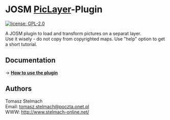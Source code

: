 # JOSM [PicLayer](https://wiki.openstreetmap.org/wiki/JOSM/Plugins/PicLayer)-Plugin

[![license: GPL-2.0](https://img.shields.io/badge/license-GPL2.0-blue.svg?style=flat-square&maxAge=7200)](https://github.com/JOSM/PicLayer/blob/master/LICENSE)

A JOSM plugin to load and transform pictures on a separat layer. <br>
Use it wisely - do not copy from copyrighted maps. Use "help" option to get a short tutorial.

## Documentation
→ **[How to use the plugin](https://wiki.openstreetmap.org/wiki/JOSM/Plugins/PicLayer#Usage)**

## Authors
Tomasz Stelmach <br>
Email: tomasz.stelmach@poczta.onet.pl <br>
WWW: http://www.stelmach-online.net/

